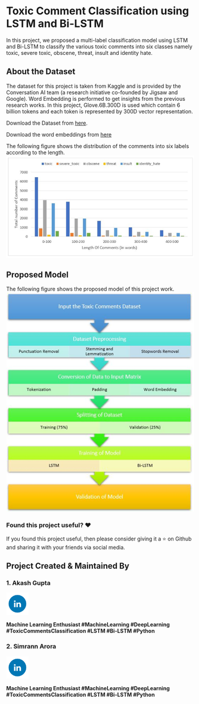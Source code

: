 # Toxic Comment Classification using LSTM and Bi-LSTM

In this project, we proposed a multi-label classification model using LSTM and Bi-LSTM to classify the various toxic comments into six classes namely toxic, severe toxic, obscene, threat, insult and identity hate.

## About the Dataset
The dataset for this project is taken from Kaggle and is provided by the Conversation AI team (a research initiative co-founded by Jigsaw and Google). Word Embedding is performed to get insights from the previous research works. In this project, Glove.6B.300D is used which contain 6 billion tokens and each token is represented by 300D vector representation. 

Download the Dataset from [here](https://www.kaggle.com/c/jigsaw-toxic-comment-classification-challenge/data).

Download the word embeddings from [here](https://nlp.stanford.edu/projects/glove/)

The following figure shows the distribution of the comments into six labels according to the length.
<img src="https://github.com/Akash-Gupta-2000/Toxic-Comment-Classification-using-LSTM-and-Bi-LSTM/blob/master/images/Distribution_graph.JPG">

## Proposed Model

The following figure shows the proposed model of this project work.
<img src="https://github.com/Akash-Gupta-2000/Toxic-Comment-Classification-using-LSTM-and-Bi-LSTM/blob/master/images/Proposed_Model.JPG">

### Found this project useful? :heart:

If you found this project useful, then please consider giving it a :star: on Github and sharing it with your friends via social media.

## Project Created & Maintained By

### 1. Akash Gupta 

<a href="https://www.linkedin.com/in/akashgupta2000/"><img src="https://github.com/aritraroy/social-icons/blob/master/linkedin-icon.png?raw=true" width="60"></a>

**Machine Learning Enthusiast #MachineLearning #DeepLearning #ToxicCommentsClassification #LSTM #Bi-LSTM #Python**

### 2. Simrann Arora

<a href="https://www.linkedin.com/in/simrannarora/"><img src="https://github.com/aritraroy/social-icons/blob/master/linkedin-icon.png?raw=true" width="60"></a>

**Machine Learning Enthusiast #MachineLearning #DeepLearning #ToxicCommentsClassification #LSTM #Bi-LSTM #Python**
